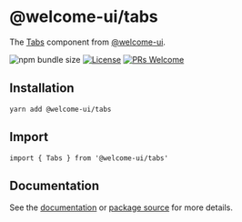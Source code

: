 # @welcome-ui/tabs

The [Tabs](http://welcome-ui.com/components/tabs) component from [@welcome-ui](http://welcome-ui.com).

![npm bundle size](https://img.shields.io/bundlephobia/minzip/@welcome-ui/tabs) [![License](https://img.shields.io/npm/l/welcome-ui.svg)](https://github.com/WTTJ/welcome-ui/blob/master/LICENSE) [![PRs Welcome](https://img.shields.io/badge/PRs-welcome-mediumspringgreen.svg)](ttps://github.com/WTTJ/welcome-ui/blob/master/CONTRIBUTING.md)

## Installation

    yarn add @welcome-ui/tabs

## Import

    import { Tabs } from '@welcome-ui/tabs'

## Documentation

See the [documentation](http://welcome-ui.com/components/tabs) or [package source](https://github.com/WTTJ/welcome-ui/tree/master/packages/Tabs) for more details.
